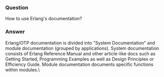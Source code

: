 ### Question
How to use Erlang\'s documentation?


### Answer
<div>

Erlang/OTP documentation is divided into \"System Documentation\" and
module documentation (grouped by applications). System documentation
consists of Erlang Reference Manual and other article-like docs such as
Getting Started, Programming Examples as well as Design Principles or
Efficiency Guide. Module documentation documents specific functions
within modules.\

</div>


